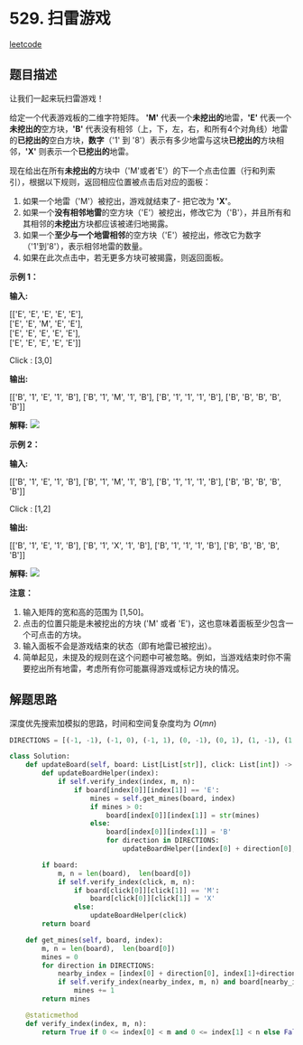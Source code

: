 # 529. 扫雷游戏

[leetcode](https://leetcode-cn.com/problems/minesweeper/)

## 题目描述
让我们一起来玩扫雷游戏！

给定一个代表游戏板的二维字符矩阵。 **'M'** 代表一个**未挖出的**地雷，**'E'** 代表一个**未挖出的**空方块，**'B'** 代表没有相邻（上，下，左，右，和所有4个对角线）地雷的**已挖出的**空白方块，**数字**（'1' 到 '8'）表示有多少地雷与这块**已挖出的**方块相邻，**'X'** 则表示一个**已挖出的**地雷。

现在给出在所有**未挖出的**方块中（'M'或者'E'）的下一个点击位置（行和列索引），根据以下规则，返回相应位置被点击后对应的面板：

1.  如果一个地雷（'M'）被挖出，游戏就结束了- 把它改为 **'X'**。
2.  如果一个**没有相邻地雷**的空方块（'E'）被挖出，修改它为（'B'），并且所有和其相邻的**未挖出**方块都应该被递归地揭露。
3.  如果一个**至少与一个地雷相邻**的空方块（'E'）被挖出，修改它为数字（'1'到'8'），表示相邻地雷的数量。
4.  如果在此次点击中，若无更多方块可被揭露，则返回面板。

**示例 1：**

**输入:** 

\[['E', 'E', 'E', 'E', 'E'],  
 ['E', 'E', 'M', 'E', 'E'],  
 ['E', 'E', 'E', 'E', 'E'],  
 ['E', 'E', 'E', 'E', 'E']]

Click : [3,0]

**输出:** 

\[['B', '1', 'E', '1', 'B'],
 ['B', '1', 'M', '1', 'B'],
 ['B', '1', '1', '1', 'B'],
 ['B', 'B', 'B', 'B', 'B']]

**解释:**
![](https://assets.leetcode-cn.com/aliyun-lc-upload/uploads/2018/10/12/minesweeper_example_1.png)

**示例 2：**

**输入:** 

\[['B', '1', 'E', '1', 'B'],
 ['B', '1', 'M', '1', 'B'],
 ['B', '1', '1', '1', 'B'],
 ['B', 'B', 'B', 'B', 'B']]

Click : [1,2]

**输出:** 

\[['B', '1', 'E', '1', 'B'],
 ['B', '1', 'X', '1', 'B'],
 ['B', '1', '1', '1', 'B'],
 ['B', 'B', 'B', 'B', 'B']]

**解释:**
![](https://assets.leetcode-cn.com/aliyun-lc-upload/uploads/2018/10/12/minesweeper_example_2.png)

**注意：**

1.  输入矩阵的宽和高的范围为 [1,50]。
2.  点击的位置只能是未被挖出的方块 ('M' 或者 'E')，这也意味着面板至少包含一个可点击的方块。
3.  输入面板不会是游戏结束的状态（即有地雷已被挖出）。
4.  简单起见，未提及的规则在这个问题中可被忽略。例如，当游戏结束时你不需要挖出所有地雷，考虑所有你可能赢得游戏或标记方块的情况。

## 解题思路

深度优先搜索加模拟的思路，时间和空间复杂度均为 $O(mn)$

```python
DIRECTIONS = [(-1, -1), (-1, 0), (-1, 1), (0, -1), (0, 1), (1, -1), (1, 0), (1, 1)]

class Solution:
    def updateBoard(self, board: List[List[str]], click: List[int]) -> List[List[str]]:
        def updateBoardHelper(index):
            if self.verify_index(index, m, n):
                if board[index[0]][index[1]] == 'E':
                    mines = self.get_mines(board, index)
                    if mines > 0:
                        board[index[0]][index[1]] = str(mines)
                    else:
                        board[index[0]][index[1]] = 'B'
                        for direction in DIRECTIONS:
                            updateBoardHelper([index[0] + direction[0], index[1]+direction[1]])

        if board:
            m, n = len(board),  len(board[0])
            if self.verify_index(click, m, n):
                if board[click[0]][click[1]] == 'M':
                    board[click[0]][click[1]] = 'X'
                else:
                    updateBoardHelper(click)
        return board

    def get_mines(self, board, index):
        m, n = len(board),  len(board[0])
        mines = 0
        for direction in DIRECTIONS:
            nearby_index = [index[0] + direction[0], index[1]+direction[1]]
            if self.verify_index(nearby_index, m, n) and board[nearby_index[0]][nearby_index[1]] == 'M':
                mines += 1
        return mines

    @staticmethod
    def verify_index(index, m, n):
        return True if 0 <= index[0] < m and 0 <= index[1] < n else False
```
